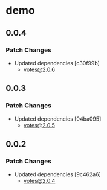 # demo

## 0.0.4

### Patch Changes

- Updated dependencies [c30f99b]
  - votes@2.0.6

## 0.0.3

### Patch Changes

- Updated dependencies [04ba095]
  - votes@2.0.5

## 0.0.2

### Patch Changes

- Updated dependencies [9c462a6]
  - votes@2.0.4
